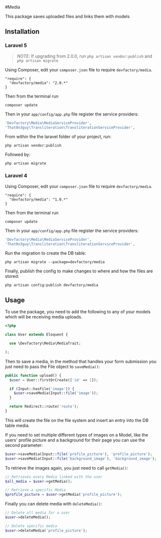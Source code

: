 #Media

This package saves uploaded files and links them with models

## Installation

### Laravel 5

> *NOTE*: If upgrading from 2.0.0, run `php artisan vendor:publish` and `php artisan migrate`

Using Composer, edit your `composer.json` file to require `devfactory/media`.

    "require": {
      "devfactory/media": "2.0.*"
    }

Then from the terminal run

    composer update

Then in your `app/config/app.php` file register the service providers:

```php
'Devfactory\Media\MediaServiceProvider',
'That0n3guy\Transliteration\TransliterationServiceProvider',
```

From within the the laravel folder of your project, run:

    php artisan vendor:publish

Followed by:

    php artisan migrate

### Laravel 4

Using Composer, edit your `composer.json` file to require `devfactory/media`.

    "require": {
      "devfactory/media": "1.0.*"
    }

Then from the terminal run

    composer update

Then in your `app/config/app.php` file register the service providers:

```php
'Devfactory\Media\MediaServiceProvider',
'That0n3guy\Transliteration\TransliterationServiceProvider',
```

Run the migration to create the DB table:

    php artisan migrate --package=devfactory/media

Finally, publish the config to make changes to where and how the files are stored:

    php artisan config:publish devfactory/media

## Usage

To use the package, you need to add the following to any of your models which will be receiving media uploads.

```php
<?php

class User extends Eloquent {

  use \Devfactory\Media\MediaTrait;

);
```

Then to save a media, in the method that handles your form submission you just need to pass the File object to `saveMedia()`:

```php
public function upload() {
  $user = User::firstOrCreate(['id' => 1]);

  if (Input::hasFile('image')) {
    $user->saveMedia(Input::file('image'));
  }

  return Redirect::route('route');
}
```

This will create the file on the file system and insert an entry into the DB table media.

If you need to set multiple different types of images on a Model, like the users' profile picture and a background for their page you can use the second parameter:

```php
$user->saveMedia(Input::file('profile_picture'), 'profile_picture');
$user->saveMedia(Input::file('background_image'), 'background_image');
```

To retrieve the images again, you just need to call `getMedia()`:

```php
// Retrieves every Media linked with the user
$all_media = $user->getMedia();

// Retrieve a specific Media
$profile_picture = $user->getMedia('profile_picture');
```

Finally you can delete media with `deleteMedia()`:

```php
// Delete all media for a user
$user->deleteMedia();

// Delete specific media
$user->deleteMedia('profile_picture');
```
